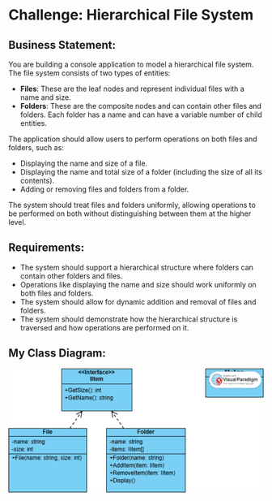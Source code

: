# Challenge: Hierarchical File System
## Business Statement:
You are building a console application to model a hierarchical file system. The file system consists of two types of entities:
- **Files**: These are the leaf nodes and represent individual files with a name and size.
- **Folders**: These are the composite nodes and can contain other files and folders. Each folder has a name and can have a variable number of child entities.

The application should allow users to perform operations on both files and folders, such as:
- Displaying the name and size of a file.
- Displaying the name and total size of a folder (including the size of all its contents).
- Adding or removing files and folders from a folder.

The system should treat files and folders uniformly, allowing operations to be performed on both without distinguishing between them at the higher level.

## Requirements:
- The system should support a hierarchical structure where folders can contain other folders and files.
- Operations like displaying the name and size should work uniformly on both files and folders.
- The system should allow for dynamic addition and removal of files and folders.
- The system should demonstrate how the hierarchical structure is traversed and how operations are performed on it.

## My Class Diagram:

![Class Diagram](FileSystemClassDiagram.png)
